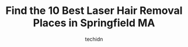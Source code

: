 ---
layout: ampstory
image: https://i0.wp.com/www.depkes.org/wp-content/uploads/2023/06/laser-hair-removal-0-in-springfield-ma-1685800747.png?resize=640,853
author: techidn
featured: false
description: Discover the impressive array of Laser Hair Removal options in Springfield MA, where you can find 10 of the largest Laser Hair Removal establishments in the area. From renowned classics to h
title: Find the 10 Best Laser Hair Removal Places in Springfield MA
cover:
   title: Find the 10 Best Laser Hair Removal Places in Springfield MA
   subtitle: Rickpate
   background: https://www.depkes.org/wp-content/uploads/2023/06/laser-hair-removal-0-in-springfield-ma-1685800747.png

pages: 
 - layout: thirds
   top: <h1>#1 Advanced Aesthetics Medi Spa</h1>
   bottom: "<p>Ive been coming to Advanced Aesthetics for 3 years now and absolutely love Ritas work. If youre looking for a perfect manicure shes your girl. Super artistic </p>"
   background: https://www.depkes.org/wp-content/uploads/2023/06/laser-hair-removal-1-in-springfield-ma-1685800748.png
   backgroundblur: true
 - layout: thirds
   top: <h1>#2 Beauty Batlles Lounge, Inc.</h1>
   bottom: "<p>I look forward to coming in for my pampering!  Ashley,  Natalie  and all the staff are very nice and make you feel welcomed.  Everything from the music, decor, the smells</p>"
   background: https://www.depkes.org/wp-content/uploads/2023/06/laser-hair-removal-2-in-springfield-ma-1685800749.png
   cta:
      link: https://www.depkes.org/blog/find-the-10-best-laser-hair-removal-places-in-springfield-ma/
      text: Find the 10 Best Laser Hair Removal Places in Springfield MA
 - layout: thirds
   top: <h1>#3 J Rosalee Esthetics</h1>
   bottom: "<p>933 Boston Rd Suite A, Springfield, MA 01119, United States</p>"
   background: https://www.depkes.org/wp-content/uploads/2023/06/laser-hair-removal-3-in-springfield-ma-1685800750.png
   cta:
      link: https://www.depkes.org/blog/find-the-10-best-laser-hair-removal-places-in-springfield-ma/
      text: Find the 10 Best Laser Hair Removal Places in Springfield MA
 - layout: thirds
   top: <h1>#4 Micro Scalp Clinic Springfield</h1>
   bottom: "<p>125 Main St Suite125-B, Springfield, MA 01105, United States</p>"
   background: https://images.unsplash.com/photo-1496096265110-f83ad7f96608?ixlib=rb-4.0.3&ixid=MnwxMjA3fDB8MHxwaG90by1wYWdlfHx8fGVufDB8fHx8&auto=format&fit=crop&w=640&h=853&q=80
   cta:
      link: https://www.depkes.org/blog/find-the-10-best-laser-hair-removal-places-in-springfield-ma/
      text: Find the 10 Best Laser Hair Removal Places in Springfield MA
 - layout: thirds
   top: <h1>#5 Chungs Beauty</h1>
   bottom: "<p>160 Catharine St, Springfield, MA 01109, United States</p>"
   background: https://images.unsplash.com/photo-1597773150796-e5c14ebecbf5?ixlib=rb-4.0.3&ixid=MnwxMjA3fDB8MHxwaG90by1wYWdlfHx8fGVufDB8fHx8&auto=format&fit=crop&w=640&h=853&q=80
   cta:
      link: https://www.depkes.org/blog/find-the-10-best-laser-hair-removal-places-in-springfield-ma/
      text: Find the 10 Best Laser Hair Removal Places in Springfield MA
 - layout: thirds
   top: <h1>#6 Ascent Laser Aesthetics</h1>
   bottom: "<p>250 N Main St suite c, East Longmeadow, MA 01028, United States</p>"
   background: https://images.unsplash.com/photo-1515405295579-ba7b45403062?ixlib=rb-4.0.3&ixid=MnwxMjA3fDB8MHxwaG90by1wYWdlfHx8fGVufDB8fHx8&auto=format&fit=crop&w=640&h=853&q=80
   cta:
      link: https://www.depkes.org/blog/find-the-10-best-laser-hair-removal-places-in-springfield-ma/
      text: Find the 10 Best Laser Hair Removal Places in Springfield MA
 - layout: thirds
   top: <h1>#7 Bay State Electrolysis and Laser LLC</h1>
   bottom: "<p>356 Sewall St, Ludlow, MA 01056, United States</p>"
   background: https://images.unsplash.com/photo-1595364397663-fca4f075d796?ixlib=rb-4.0.3&ixid=MnwxMjA3fDB8MHxwaG90by1wYWdlfHx8fGVufDB8fHx8&auto=format&fit=crop&w=640&h=853&q=80
   cta:
      link: https://www.depkes.org/blog/find-the-10-best-laser-hair-removal-places-in-springfield-ma/
      text: Find the 10 Best Laser Hair Removal Places in Springfield MA
 - layout: thirds
   middle: Continue reading...
   background: https://images.unsplash.com/photo-1618005182384-a83a8bd57fbe?ixlib=rb-4.0.3&ixid=MnwxMjA3fDB8MHxwaG90by1wYWdlfHx8fGVufDB8fHx8&auto=format&fit=crop&w=640&h=853&q=80
   cta:
      link: https://www.depkes.org/blog/find-the-10-best-laser-hair-removal-places-in-springfield-ma/
      text: Find the 10 Best Laser Hair Removal Places in Springfield MA
      
---